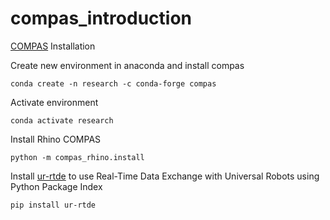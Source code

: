 # compas_introduction

[COMPAS](https://compas.dev/compas/latest/installation.html) Installation

Create new environment in anaconda and install compas 

```
conda create -n research -c conda-forge compas
```

Activate environment

```
conda activate research
```

Install Rhino COMPAS

```
python -m compas_rhino.install 
```

Install [ur-rtde](https://pypi.org/project/ur-rtde/) to use Real-Time Data Exchange with Universal Robots using Python Package Index

```
pip install ur-rtde
```




